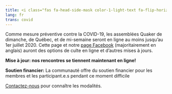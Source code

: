 ```yaml
---
title: <i class="fas fa-head-side-mask color-1-light-text fa-flip-horizontal"></i> Maladie COVID-19
lang: fr
trans: covid
---
```

Comme mesure préventive contre la COVID-19, les assemblées Quaker de dimanche, de Québec, et de mi-semaine seront en ligne au moins jusqu’au 1er juillet 2020. Cette page et notre [page Facebook](https://www.facebook.com/MontrealQuakers/) (majoritairement en anglais) auront des options de culte en ligne et d’autres mises à jours.

**Mise à jour: nos rencontres se tiennent maintenant en ligne!**

**Soutien financier:** La communauté offre du soutien financier pour les membres et les participant.e.s pendant ce moment difficile

[Contactez-nous](/contact-fr.html) pour connaître les modalités.
